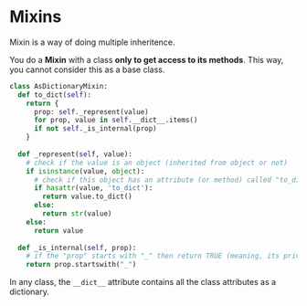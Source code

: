 # Mixins

Mixin is a way of doing multiple inheritence. 

You do a **Mixin** with a class **only to get access to its methods**. This way, you cannot consider this as a base class. 

```python
class AsDictionaryMixin:
  def to_dict(self):
    return {
      prop: self._represent(value)
      for prop, value in self.__dict__.items()
      if not self._is_internal(prop)
    }
  
  def _represent(self, value):
    # check if the value is an object (inherited from object or not)
    if isinstance(value, object):
      # check if this object has an attribute (or method) called "to_dict"
      if hasattr(value, 'to_dict'):
        return value.to_dict()
      else:
        return str(value)
    else:
      return value
    
  def _is_internal(self, prop):
    # if the "prop" starts with "_" then return TRUE (meaning, its private attribute)
    return prop.startswith("_")
```

In any class, the `__dict__` attribute contains all the class attributes as a dictionary.